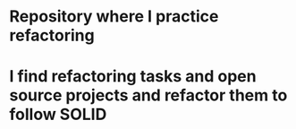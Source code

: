 # Repository where I practice refactoring
# I find refactoring tasks and open source projects and refactor them to follow SOLID
